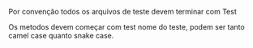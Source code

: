 Por convenção todos os arquivos de teste devem terminar com Test

Os metodos devem começar com test nome do teste,
podem ser tanto camel case quanto snake case.
